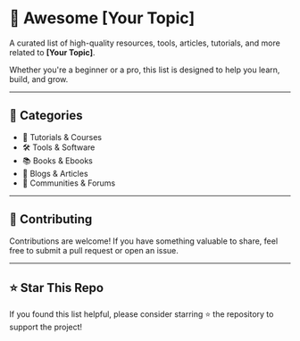 # 🔗 Awesome [Your Topic]

A curated list of high-quality resources, tools, articles, tutorials, and more related to **[Your Topic]**.

Whether you're a beginner or a pro, this list is designed to help you learn, build, and grow.

---

## 📂 Categories

- 📘 Tutorials & Courses
- 🛠️ Tools & Software
- 📚 Books & Ebooks
- 🧠 Blogs & Articles
- 💬 Communities & Forums

---

## 🤝 Contributing

Contributions are welcome! If you have something valuable to share, feel free to submit a pull request or open an issue.

---

## ⭐️ Star This Repo

If you found this list helpful, please consider starring ⭐️ the repository to support the project!


